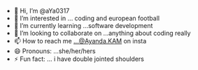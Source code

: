 - 👋 Hi, I’m @aYa0317
- 👀 I’m interested in ... coding and european football
- 🌱 I’m currently learning ...software development
- 💞️ I’m looking to collaborate on ...anything about coding really
- 📫 How to reach me ...@Ayanda.KAM on insta 
- 😄 Pronouns: ...she/her/hers
- ⚡ Fun fact: ... i have double jointed shoulders

<!---
aYa0317/aYa0317 is a ✨ special ✨ repository because its `README.md` (this file) appears on your GitHub profile.
You can click the Preview link to take a look at your changes.
--->
